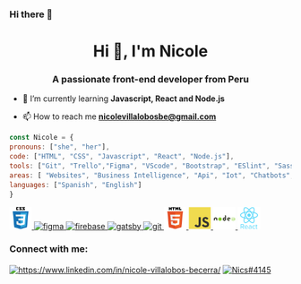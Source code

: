 ### Hi there 👋

<!--
**VillalobosNicole/VillalobosNicole** is a ✨ _special_ ✨ repository because its `README.md` (this file) appears on your GitHub profile.

Here are some ideas to get you started:

- 🔭 I’m currently working on ...
- 🌱 I’m currently learning ...
- 👯 I’m looking to collaborate on ...
- 🤔 I’m looking for help with ...
- 💬 Ask me about ...
- 📫 How to reach me: ...
- 😄 Pronouns: ...
- ⚡ Fun fact: ...
-->
<h1 align="center">Hi 👋, I'm Nicole</h1>
<h3 align="center">A passionate front-end developer from Peru</h3>

- 🌱 I’m currently learning **Javascript, React and Node.js**

- 📫 How to reach me **nicolevillalobosbe@gmail.com**

<!-- - 📄 Know about my experiences [https://drive.google.com/file/d/1Csli9H0Tecm9a8mqC5g5PpI-EM338zgV/view?usp=sharing](https://drive.google.com/file/d/1Csli9H0Tecm9a8mqC5g5PpI-EM338zgV/view?usp=sharing) -->

<!-- - ⚡ Fun fact **I ❤ the Harry Potter saga** -->


  ```javascript
  const Nicole = {
  pronouns: ["she", "her"],
  code: ["HTML", "CSS", "Javascript", "React", "Node.js"], 
  tools: ["Git", "Trello","Figma", "VScode", "Bootstrap", "ESlint", "Sass", "Gatsby"],
  areas: [ "Websites", "Business Intelligence", "Api", "Iot", "Chatbots", "Mobile"],
  languages: ["Spanish", "English"]
  }
   ```
<p align="left"> <a href="https://www.w3schools.com/css/" target="_blank"> <img src="https://raw.githubusercontent.com/devicons/devicon/master/icons/css3/css3-original-wordmark.svg" alt="css3" width="40" height="40"/> </a> <a href="https://www.figma.com/" target="_blank"> <img src="https://www.vectorlogo.zone/logos/figma/figma-icon.svg" alt="figma" width="40" height="40"/> </a> <a href="https://firebase.google.com/" target="_blank"> <img src="https://www.vectorlogo.zone/logos/firebase/firebase-icon.svg" alt="firebase" width="40" height="40"/> </a> <a href="https://www.gatsbyjs.com/" target="_blank"> <img src="https://www.vectorlogo.zone/logos/gatsbyjs/gatsbyjs-icon.svg" alt="gatsby" width="40" height="40"/> </a> <a href="https://git-scm.com/" target="_blank"> <img src="https://www.vectorlogo.zone/logos/git-scm/git-scm-icon.svg" alt="git" width="40" height="40"/> </a> <a href="https://www.w3.org/html/" target="_blank"> <img src="https://raw.githubusercontent.com/devicons/devicon/master/icons/html5/html5-original-wordmark.svg" alt="html5" width="40" height="40"/> </a> <a href="https://developer.mozilla.org/en-US/docs/Web/JavaScript" target="_blank"> <img src="https://raw.githubusercontent.com/devicons/devicon/master/icons/javascript/javascript-original.svg" alt="javascript" width="40" height="40"/> </a> <a href="https://nodejs.org" target="_blank"> <img src="https://raw.githubusercontent.com/devicons/devicon/master/icons/nodejs/nodejs-original-wordmark.svg" alt="nodejs" width="40" height="40"/> </a> <a href="https://reactjs.org/" target="_blank"> <img src="https://raw.githubusercontent.com/devicons/devicon/master/icons/react/react-original-wordmark.svg" alt="react" width="40" height="40"/> </a> </p>

<h3 align="left">Connect with me:</h3>
<p align="left">
<a href="https://linkedin.com/in/https://www.linkedin.com/in/nicole-villalobos-becerra/" target="blank"><img align="center" src="https://raw.githubusercontent.com/rahuldkjain/github-profile-readme-generator/master/src/images/icons/Social/linked-in-alt.svg" alt="https://www.linkedin.com/in/nicole-villalobos-becerra/" height="30" width="40" /></a>
<a href="https://discord.gg/Nics#4145" target="blank"><img align="center" src="https://raw.githubusercontent.com/rahuldkjain/github-profile-readme-generator/master/src/images/icons/Social/discord.svg" alt="Nics#4145" height="30" width="40" /></a>
</p>

<!-- <h3 align="left">Languages and Tools:</h3> -->

